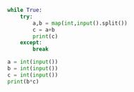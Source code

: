 ```python
while True:
    try:
        a,b = map(int,input().split())
        c = a+b
        print(c)
    except:
        break
```





```python
a = int(input())
b = int(input())
c = int(input())
print(b*c)
```

